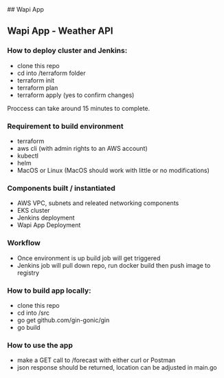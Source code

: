 <div style=text-align: center>## Wapi App</div>

## Wapi App - Weather API

### How to deploy cluster and Jenkins:

- clone this repo
- cd into <repo folder>/terraform folder
- terraform init
- terraform plan
- terraform apply (yes to confirm changes)

Proccess can take around 15 minutes to complete.

### Requirement to build environment

- terraform
- aws cli (with admin rights to an AWS account)
- kubectl
- helm
- MacOS or Linux (MacOS should work with little or no modifications)

### Components built / instantiated

- AWS VPC, subnets and releated networking components
- EKS cluster
- Jenkins deployment
- Wapi App Deployment

### Workflow

- Once environment is up build job will get triggered
- Jenkins job will pull down repo, run docker build then push image to registry

### How to build app locally:

- clone this repo
- cd into <repo folder>/src
- go get github.com/gin-gonic/gin
- go build

### How to use the app

- make a GET call to <loadbalancer IP>/forecast with either curl or Postman
- json response should be returned, location can be adjusted in main.go

